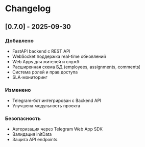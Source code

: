 # Changelog

## [0.7.0] - 2025-09-30
### Добавлено
- FastAPI backend с REST API
- WebSocket поддержка real-time обновлений
- Web Apps для жителей и служб
- Расширенная схема БД (employees, assignments, comments)
- Система ролей и прав доступа
- SLA-мониторинг

### Изменено
- Telegram-бот интегрирован с Backend API
- Улучшена модульность проекта

### Безопасность
- Авторизация через Telegram Web App SDK
- Валидация initData
- Защита API endpoints
